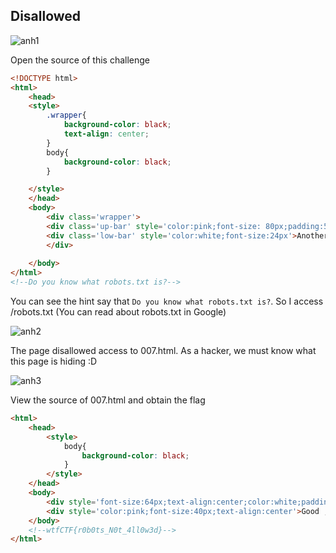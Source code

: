 ## Disallowed

![anh1]()

Open the source of this challenge

```html
<!DOCTYPE html>
<html>
    <head>
    <style>
        .wrapper{
            background-color: black;
            text-align: center;
        }
        body{
            background-color: black;
        }

    </style>
    </head>
    <body>
        <div class='wrapper'>
        <div class='up-bar' style='color:pink;font-size: 80px;padding:50px'>Just some HTML</div>
        <div class='low-bar' style='color:white;font-size:24px'>Another HTML but smaller.</div>
        </div>
        
    </body>
</html>
<!--Do you know what robots.txt is?-->
```

You can see the hint say that `Do you know what robots.txt is?`. So I access /robots.txt (You can read about robots.txt in Google)

![anh2]()

The page disallowed access to 007.html. As a hacker, we must know what this page is hiding :D

![anh3]()

View the source of 007.html and obtain the flag

```html
<html>
    <head>
        <style>
            body{
                background-color: black;
            }
        </style>
    </head>
    <body>
        <div style='font-size:64px;text-align:center;color:white;padding:50px'>@_@</div>
        <div style='color:pink;font-size:40px;text-align:center'>Good , now only if you look around here a little more you will find the flag.</div>
    </body>
    <!--wtfCTF{r0b0ts_N0t_4ll0w3d}-->
</html>
```